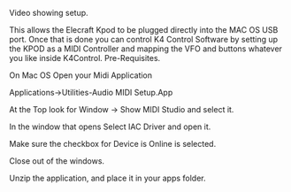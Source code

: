Video showing setup.


This allows the Elecraft Kpod to be plugged directly into the MAC OS USB port.  Once that is done you can control K4 Control Software by setting up the KPOD as a MIDI Controller and mapping the VFO and buttons whatever you like inside K4Control.
Pre-Requisites.

On Mac OS Open your Midi Application

Applications->Utilities-Audio MIDI Setup.App

At the Top look for Window -> Show MIDI Studio and select it.

In the window that opens Select IAC Driver and open it.

Make sure the checkbox for Device is Online is selected.

Close out of the windows.


Unzip the application, and place it in your apps folder. 
